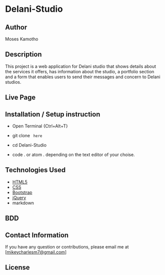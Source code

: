 # Delani-Studio

## Author

Moses Kamotho

## Description

This project is a web application for Delani studio that shows details about the services it offers, has information about the studio, a portfolio section and a form that enables users to send their messages and concern to Delani studios. 

## Live Page 
 


## Installation / Setup instruction
* Open Terminal {Ctrl+Alt+T}

* git clone ```  here    ```

* cd Delani-Studio

* code . or atom . depending on the text editor of your choise.

## Technologies Used

* [HTML5](https://github.com/topics/html5)
* [CSS](https://github.com/topics/css3)
* [Bootstrap](https://github.com/topics/bootstrap)
* [jQuery](https://github.com/topics/javascript)
* markdown


## BDD


## Contact Information 

If you have any question or contributions, please email me at [mikeycharlesm7@gmail.com]

## License

